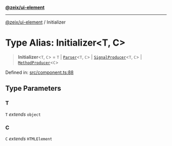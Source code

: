 [**@zeix/ui-element**](../README.md)

***

[@zeix/ui-element](../globals.md) / Initializer

# Type Alias: Initializer\<T, C\>

> **Initializer**\<`T`, `C`\> = `T` \| [`Parser`](Parser.md)\<`T`, `C`\> \| [`SignalProducer`](SignalProducer.md)\<`T`, `C`\> \| [`MethodProducer`](MethodProducer.md)\<`C`\>

Defined in: [src/component.ts:88](https://github.com/zeixcom/ui-element/blob/e844a8875dcc0f1e1c331a07fc308d56d924c955/src/component.ts#L88)

## Type Parameters

### T

`T` *extends* `object`

### C

`C` *extends* `HTMLElement`
